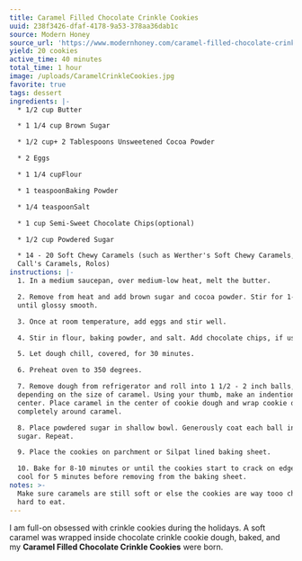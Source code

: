 ```yaml
---
title: Caramel Filled Chocolate Crinkle Cookies
uuid: 238f3426-dfaf-4178-9a53-378aa36dab1c
source: Modern Honey
source_url: 'https://www.modernhoney.com/caramel-filled-chocolate-crinkle-cookies/'
yield: 20 cookies
active_time: 40 minutes
total_time: 1 hour
image: /uploads/CaramelCrinkleCookies.jpg
favorite: true
tags: dessert
ingredients: |-
  * 1/2 cup Butter

  * 1 1/4 cup Brown Sugar

  * 1/2 cup+ 2 Tablespoons Unsweetened Cocoa Powder

  * 2 Eggs

  * 1 1/4 cupFlour

  * 1 teaspoonBaking Powder

  * 1/4 teaspoonSalt

  * 1 cup Semi-Sweet Chocolate Chips(optional)

  * 1/2 cup Powdered Sugar

  * 14 - 20 Soft Chewy Caramels (such as Werther's Soft Chewy Caramels, Mrs.
  Call's Caramels, Rolos)
instructions: |-
  1. In a medium saucepan, over medium-low heat, melt the butter.

  2. Remove from heat and add brown sugar and cocoa powder. Stir for 1-2 minutes
  until glossy smooth.

  3. Once at room temperature, add eggs and stir well.

  4. Stir in flour, baking powder, and salt. Add chocolate chips, if using.

  5. Let dough chill, covered, for 30 minutes.

  6. Preheat oven to 350 degrees.

  7. Remove dough from refrigerator and roll into 1 1/2 - 2 inch balls,
  depending on the size of caramel. Using your thumb, make an indention in the
  center. Place caramel in the center of cookie dough and wrap cookie dough
  completely around caramel.

  8. Place powdered sugar in shallow bowl. Generously coat each ball in powdered
  sugar. Repeat.

  9. Place the cookies on parchment or Silpat lined baking sheet.

  10. Bake for 8-10 minutes or until the cookies start to crack on edges. Let
  cool for 5 minutes before removing from the baking sheet.
notes: >-
  Make sure caramels are still soft or else the cookies are way tooo chewy and
  hard to eat.
---
```

I am full-on obsessed with crinkle cookies during the holidays. A soft caramel was wrapped inside chocolate crinkle cookie dough, baked, and my **Caramel Filled Chocolate Crinkle Cookies** were born.
